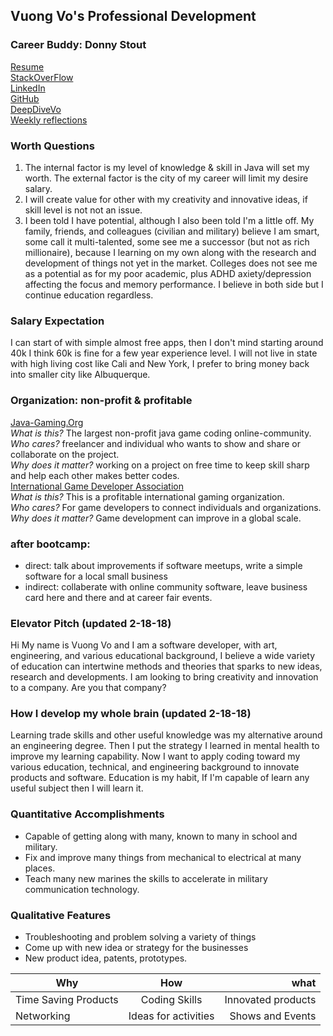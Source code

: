 ## Vuong Vo's Professional Development

### Career Buddy: Donny Stout

[Resume](vovo_resume_v2.0.pdf)    
[StackOverFlow](https://stackexchange.com/users/12969571/vo-vo)    
[LinkedIn](https://www.linkedin.com/in/vovo2/)    
[GitHub](https://vvo2.github.io/)    
[DeepDiveVo](https://deepdivevo.com)    
[Weekly reflections](weekly.md)

### Worth Questions
1.  The internal factor is my level of knowledge & skill in Java will set my worth.  The external factor is the city of my career will limit my desire salary.
2.  I will create value for other with my creativity and innovative ideas, if skill level is not not an issue.
3.  I been told I have potential, although I also been told I'm a little off. My family, friends, and colleagues (civilian and military) believe I am smart, some call it multi-talented, some see me a successor (but not as rich millionaire), because I learning on my own along with the research and development of things not yet in the market. Colleges does not see me as a potential as for my poor academic, plus ADHD axiety/depression affecting the focus and memory performance.  I believe in both side but I continue education regardless. 

### Salary Expectation
I can start of with simple almost free apps, then I don't mind starting around 40k I think 60k is fine for a few year experience level.  I will not live in state with high living cost like Cali and New York, I prefer to bring money back into smaller city like Albuquerque.

### Organization: non-profit & profitable
[Java-Gaming.Org](http://www.java-gaming.org/)   
*What is this?*   The largest non-profit java game coding online-community.   
*Who cares?*   freelancer and individual who wants to show and share or collaborate on the project.   
*Why does it matter?*   working on a project on free time to keep skill sharp and help each other makes better codes.   
[International Game Developer Association](https://www.igda.org/)   
*What is this?*   This is a profitable international gaming organization.   
*Who cares?*   For game developers to connect individuals and organizations.   
*Why does it matter?*   Game development can improve in a global scale.   

### after bootcamp:
* direct: talk about improvements if software meetups, write a simple software for a local small business
* indirect: collaberate with online community software, leave business card here and there and at career fair events.


### Elevator Pitch (updated 2-18-18)
Hi My name is Vuong Vo and I am a software developer, with art, engineering, and various educational background, I believe a wide variety of education can intertwine methods and theories that sparks to new ideas, research and developments. I am looking to bring creativity and innovation to a company.  Are you that company?

### How I develop my whole brain (updated 2-18-18)
Learning trade skills and other useful knowledge was my alternative around an engineering degree. Then I put the strategy I learned in mental health to improve my learning capability. Now I want to apply coding toward my various education, technical, and engineering background to innovate products and software. Education is my habit, If I'm capable of learn any useful subject then I will learn it.

### Quantitative Accomplishments
* Capable of getting along with many, known to many in school and military.
* Fix and improve many things from mechanical to electrical at many places.
* Teach many new marines the skills to accelerate in military communication technology.

### Qualitative Features
* Troubleshooting and problem solving a variety of things
* Come up with new idea or strategy for the businesses
* New product idea, patents, prototypes.

| Why       | How       | what     |
| --------- |:---------:| --------:|
| Time Saving Products | Coding Skills | Innovated products |
| Networking | Ideas for activities | Shows and Events |




